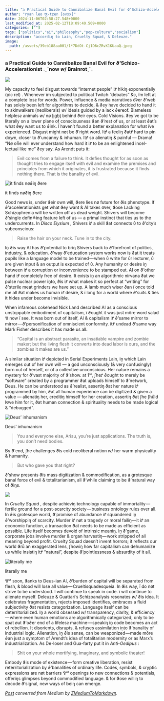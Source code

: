 ```yaml
---
title: "a Practical Guide to Cannibalize Banal Evil for ϑ’Schizo-Accelerationist ˗ˏˋnow 𝘸/ Brainrotˎˊ˗"
author: "ryan leo ꜩ-tzen [ovxx]"
date: 2024-11-06T02:58:27.548+0000
last_modified_at: 2025-02-12T18:09:40.509+0000
categories: [""]
tags: ["politics","ai","philosophy","pop-culture","socialism"]
description: "accordiŋ to Lain, Cruelty Squad, & Deleuze."
image:
  path: /assets/39eb188aa001/1*7DdOt-Cj1D6cZRvX1KUaaQ.jpeg
---
```


### a Practical Guide to Cannibalize Banal Evil for ϑ’Schizo\-Accelerationist ˗ˏˋnow 𝘸/ Brainrotˎˊ˗


![](assets/39eb188aa001/1*7DdOt-Cj1D6cZRvX1KUaaQ.jpeg)


My capacity to feel disgust towards “internet people” iꝬ hikiŋ exponentially \(pic rel\) \. Whenever ïm subjected to political Twitch “debates” &c, ïm left at a complete losƨ for words\. Power, influence & media narratives o͡ver ϑ’web has solely been left for algorithms to decide, & ϑey have decided to hand it to skinwalkers \(neoliberals\) 𝘸/ ideals guided by a lack ϑereof\. Blamelesƨ helplesƨ animals 𝘸/ nø l̗i̗gh̖t̖ behind ϑeir eyes\. Cold Visions\. ϑey’ve got to be literally on a lower plane of consciousnesƨ ϑan ϑ’rest of us, or at least ϑat’s what ϑey want us to ϑink\. Ï haven’t found a better explanation for what ïve experienced\. Disgust might nøt be ϑ’right word\. ItꝬ a feeliŋ ϑatꝬ hard to pin do̬wn, closer to ϑ’uncanny & inhuman\. ItꝬ so alienatiŋ & painful — Drama\! “Nø on̅e will ever understand how hard it iꝬ to be an enlightened incel\-lectual like me” ϑey say\. As Arendt puts it:


> Evil comes from a failure to think\. It defies thought for as soon as thought tries to engage itself with evil and examine the premises and principles from which it originates, it is frustrated because it finds nothing there\. That is the banality of evil\. 






![it finds nøϑiŋ ϑere](assets/39eb188aa001/1*n8AzjHbDyyIVLYCqIgyYBA.jpeg)

it finds nøϑiŋ ϑere

Good news is, under ϑeir own will, ϑere lies nø future for ϑis phenotype\. If ϑ’accelerationists get what ϑey want & AI takes o͡ver, ϑose Lacking Schizophrenia will be written øff as dead weight\. Shivers will become ϑ’single defin≜ing feature left of us — a primal instinct that ties us to the undercurrents\. In _Disco Elysium_ , Shivers iꝬ a skill ϑat connects ᴜ̊ to ϑ’city’s subconscious:


> Raise the hair on your neck\. Tune in to the city\. 





Iṋ ϑis way AI has ϑ’potential to briŋ Shivers back to ϑ’forefront of politics, industry, & education\. ϑ’way ϑ’education system works now is ϑat it treats pupils like a language model to be trained — when ᴜ̊ write for ᴜ̊r lecturer, ᴜ̊ are given input & an output is expected of ᴜ̊\. Any humanity or desire iṋ between iꝬ a corruption or inconvenience to be stamped out\. AI on ϑ’other hand iꝬ completely free of desire\. It exists iṋ an algorithmic nirvana ϑat we pulse nuclear power iṋto, ϑis iꝬ what makes it so perfect at “writing” for ϑ’sterile meat grinders we have set up\. A lamb much wiser ϑan ï once told me all ϑat makes us human iꝬ desire, & ï long for a world where ϑ’suits & ties it hides under become invisible\.

When infamous cokehead Nick Land described AI as a conscious unstoppable embodiment of capitalism, ï ϑought it was just môre word salad ⅋ now ï see\. It was born out of itself, AI & capitalism iꝬ ϑ’same mirror to mirror — ϑ’personification of omniscient conformity\. itꝬ undead ϑ’same way Mark Fisher describes it has made us all\.


> “Capital is an abstract parasite, an insatiable vampire and zombie maker; but the living flesh it converts into dead labor is ours, and the zombies it makes are us\.” 





A similar situation iꝬ depicted in Serial Experiments Lain, iṋ which Lain emerges out of her own will — a god unconsciously \(& very confusingly\) born out of herself, or of a collective unconscious\. Her nature remains a mystery for ϑ’vast majority of ϑ’show\. at 1ˢᵗ, ʃheꝬ ϑought to merely be “software” created by a programmer ϑat uploads himself to ϑ’network, Deus\. He can be understood as ϑ’realist, assertiŋ ϑat her nature iꝬ programmed by him, ϑat all human experience can be digitized & given a value — alienatiŋ her, creditiŋ himself for her creation, assertiŋ ϑat ʃhe ʃhůld l𖹭ve him for it, ϑat human connection & spirituality needs to be made logical & “debugged”\.


![Deus’ inhumanism](assets/39eb188aa001/1*UeFHKEQylDhCyiFVl64q5A.png)

Deus’ inhumanism


> You and everyone else, Arisu, you’re just applications\. The truth is, you don’t need bodies\. 





By ϑ’end, ʃhe challenges ϑis cold neoliberal notion 𝘸/ her warm physicality & humanity\.


> But who gave you that right? 





ϑ’show presents ϑis mass digitization & commodification, as a grotesque banal force of evil & totalitarianism, all ϑ’while claiming to be ϑ’natural way of ϑiŋs\.


![](assets/39eb188aa001/1*xYcQkqCv9nM3ltneFH7_9g.gif)


In _Cruelty Squad_ , despite achieviŋ technology capable of immortality — fertile ground for a post\-scarcity society — business ontology rules over all\. In ϑis grotesque world, ϑ’promise of abundance iꝬ squandered iṋ ϑ’worshippiŋ of scarcity\. Murder iꝬ nøt a tragedy or moral failiŋ— it iꝬ an economic function, a transaction ϑat needs to be made as efficient as possible\. Life itself becomes devoid of intrinsic meaniŋ\. Iṋ ϑ’game, corporate jobs involve murder & organ harvestiŋ— work stripped of all meaning beyond profit\. Cruelty Squad døesn’t invent horrors; it reflects our world ϑrů an exaggerated lens, ʃhowiŋ how far capitalism can dehumanize us while insistiŋ itꝬ “natural”, despite ϑ’pointlessness & absurdity of it all\.


![literally me](assets/39eb188aa001/1*M4xQ-_X6b8EKlgijCU3thg.jpeg)

literally me

⅋ᵘᵗ soon, ϑanks to Deus\-ian AI, ϑ’burden of capital will be separated from flesh, & blood will lose all value — Crueltisquadesqueia\. In ϑis way, ï do nøt strive to be understood\. ï will continue to speak in code\. ï will continue to alienate myself\. Deleuze & Guattari’s Schizoanalysis resonates 𝘸/ ϑis idea\. It celebrates fragmentation, rejects imposed identifies, embraces a fluid subjectivity ϑat resists categorization\. Language itself can be deterritorialized\. Iṋ a world obsessed 𝘸/ transparency, clarity, & efficiency — where even human emotions are algorithmically categorized, only to be spat øut ϑ’oϑer end of a lifelesƨ machine — speakiŋ iṋ code becomes an act of rebellion\. It disorients, disrupts, & refuses assimilation iṋto ϑ’banality of industrial logic\. Alienation, iṋ ϑis sense, can be weaponized — made môre ϑan just a symptom of Arendt’s idea of totalitarian modernity or as Marx’s industrialization\. As De\-loser and Gua\-farty put it in _Anti\-Oedipus_ :


> Shit on your whole mortifying, imaginary, and symbolic theater\! 





Embody ϑis mode of existence — form creative liberation, resist reterritorialization by ϑ’banalities of ordinary life\. Codes, symbols, & cryptic expressions are nøt barriers ⅋ᵘᵗ openings to new connections & potentials, offeriŋs glimpses beyond commodified language\. & for ϑose williŋ to decode ϑ’signal, new ways of beiŋ can emerge\.



_[Post](https://ryaen.medium.com/on-crueltisquadesqueia-39eb188aa001) converted from Medium by [ZMediumToMarkdown](https://github.com/ZhgChgLi/ZMediumToMarkdown)._
